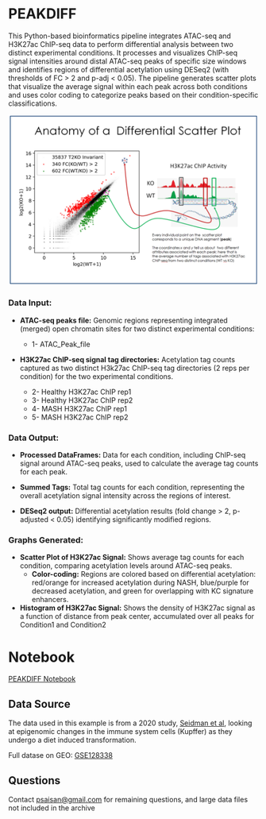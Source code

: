 
  
# PEAKDIFF

This Python-based bioinformatics pipeline integrates ATAC-seq and H3K27ac ChIP-seq data to perform differential analysis between two distinct experimental conditions. It processes and visualizes ChIP-seq signal intensities around distal ATAC-seq peaks of specific size windows and identifies regions of differential acetylation using DESeq2 (with thresholds of FC > 2 and p-adj < 0.05). The pipeline generates scatter plots that visualize the average signal within each peak across both conditions and uses color coding to categorize peaks based on their condition-specific classifications.


<img src="./Images/anatomyScatter.PNG" style="border: 0;" />


### Data Input:
- **ATAC-seq peaks file:** Genomic regions representing integrated (merged) open chromatin sites for two distinct experimental conditions:
    - 1- ATAC_Peak_file

- **H3K27ac ChIP-seq signal tag directories:** Acetylation tag counts captured as two distinct H3k27ac ChIP-seq tag directories (2 reps per condition) for the two experimental conditions.
  
    - 2- Healthy H3K27ac ChIP rep1
    - 3- Healthy H3K27ac ChIP rep2
    - 4- MASH H3K27ac ChIP rep1
    - 5- MASH H3K27ac ChIP rep2
    
### Data Output:
- **Processed DataFrames:** Data for each condition, including ChIP-seq signal around ATAC-seq peaks, used to calculate the average tag counts for each peak.

- **Summed Tags:** Total tag counts for each condition, representing the overall acetylation signal intensity across the regions of interest.

- **DESeq2 output:** Differential acetylation results (fold change > 2, p-adjusted < 0.05) identifying significantly modified regions.

### Graphs Generated:
- **Scatter Plot of H3K27ac Signal:** Shows average tag counts for each condition, comparing acetylation levels around ATAC-seq peaks.
  - **Color-coding:** Regions are colored based on differential acetylation: red/orange for increased acetylation during NASH, blue/purple for decreased acetylation, and green for overlapping with KC signature enhancers.
- **Histogram of H3K27ac Signal:** Shows the density of H3K27ac signal as a function of distance from peak center, accumulated over all peaks for Condition1 and Condition2

# Notebook

[PEAKDIFF Notebook](./Notebooks/Kupffer_Cells_HEALTHY_vs_MASH_H3K27ac_differential_scatterPlot.ipynb)


## Data Source

The data used in this example is from a 2020 study, [Seidman et al](https://pubmed.ncbi.nlm.nih.gov/32362324/), looking at epigenomic changes in the immune system cells (Kupffer) as they undergo a diet induced transformation.

Full datase on GEO: [GSE128338](https://www.ncbi.nlm.nih.gov/geo/query/acc.cgi?acc=GSE128338)

## Questions

Contact psaisan@gmail.com for remaining questions, and large data files not included in the archive

